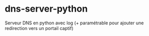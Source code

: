 # dns-server-python
Serveur DNS en python avec log (+ paramétrable pour ajouter une redirection vers un portail captif)
